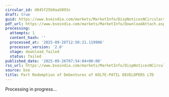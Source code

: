 ```yaml
---
circular_id: d845f25b9aa5093c
draft: true
guid: https://www.bseindia.com/markets/MarketInfo/DispNoticesNCirculars.aspx?Noticeid={DF727473-BBAC-41B4-9D27-737E370C64FA}&noticeno=20250926-11&dt=09/26/2025&icount=11&totcount=50&flag=0
pdf_url: https://www.bseindia.com/markets/MarketInfo/DownloadAttach.aspx?id=20250926-11&attachedId=
processing:
  attempts: 1
  content_hash: ''
  processed_at: '2025-09-26T12:50:21.119906'
  processor_version: '2.0'
  stage: download_failed
  status: failed
published_date: '2025-09-26T07:54:04+00:00'
rss_url: https://www.bseindia.com/markets/MarketInfo/DispNoticesNCirculars.aspx?Noticeid={DF727473-BBAC-41B4-9D27-737E370C64FA}&noticeno=20250926-11&dt=09/26/2025&icount=11&totcount=50&flag=0
source: bse
title: Part Redemption of Debentures of KOLTE-PATIL DEVELOPERS LTD
---
```


Processing in progress...